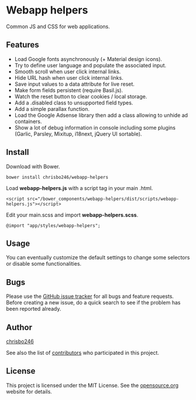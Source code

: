 # Webapp helpers

Common JS and CSS for web applications.

## Features

- Load Google fonts asynchronously (+ Material design icons).
- Try to define user language and populate the associated input.
- Smooth scroll when user click internal links.
- Hide URL hash when user click internal links.
- Save input values to a data attribute for live reset.
- Make form fields persistent (require Basil.js).
- Watch the reset button to clear cookies / local storage.
- Add a .disabled class to unsupported field types.
- Add a simple parallax function.
- Load the Google Adsense library then add a class allowing to unhide ad containers.
- Show a lot of debug information in console including some  plugins (Garlic, Parsley, Mixitup, i18next, jQuery UI sortable).

## Install

Download with Bower.

```
bower install chrisbo246/webapp-helpers
```

Load **webapp-helpers.js** with a script tag in your main .html.

```
<script src="/bower_components/webapp-helpers/dist/scripts/webapp-helpers.js"></script>
```

Edit your main.scss and import **webapp-helpers.scss**.

```
@import "app/styles/webapp-helpers";
```

## Usage

You can eventually customize the default settings to change some selectors or disable some functionalities.

<!--

## Development

These instructions will get you a copy of the project up and running on your local machine for development and testing purposes. See deployment for notes on how to deploy the project on a live system.

### Prerequisites

Install [Node](https://nodejs.org/en/download/) on your local machine then download dependencies.

```
npm install -g gulp-cli bower yo generator-webapp
```

### Installing

Install NPM and Bower packages.

```
npm install
bower install
```

### Testing

```
gulp serve
```

[http://localhost:9000/](http://localhost:9000/)

## Deployment

```
gulp build
```

Then upload the **dist** directory content to your web server.


## Contributing

Please read [CONTRIBUTING.md](CONTRIBUTING.md) for details on our code of conduct, and the process for submitting pull requests to us.

-->


## Bugs

Please use the [GitHub issue tracker](https://github.com/chrisbo246/webapp-helpers/issues) for all bugs and feature requests. Before creating a new issue, do a quick search to see if the problem has been reported already.

## Author

[chrisbo246](https://github.com/chrisbo246)

See also the list of [contributors](https://github.com/chrisbo246/webapp-helpers/contributors) who participated in this project.

## License

This project is licensed under the MIT License. See the [opensource.org](https://opensource.org/licenses/MIT) website for details.
